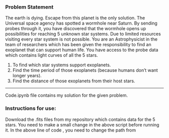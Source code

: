 ### Problem Statement

The earth is dying. Escape from this planet is the only solution. The Universal space
agency has spotted a wormhole near Saturn. By sending probes through it, you have
discovered that the wormhole opens up possibilities for reaching 5 unknown star systems. Due to limited resources visiting every star system is not possible. You are an Astrophysicist in the team of researchers which has been given the responsibility
to find an exoplanet that can support human life. You have access to the probe data which
contains light curves of all the 5 stars.
1. To find which star systems support exoplanets. 
2. Find the time period of those exoplanets (because humans don’t want longer
years). 
3. Find the distance of those exoplanets from their host stars.

----

Code.ipynb file contains my solution for the given problem.

### Instructions for use:
Download the .fits files from my repository which contains data for the 5 stars.
You need to make a small change in the above script before running it.
In the above line of code , you need to change the path from
